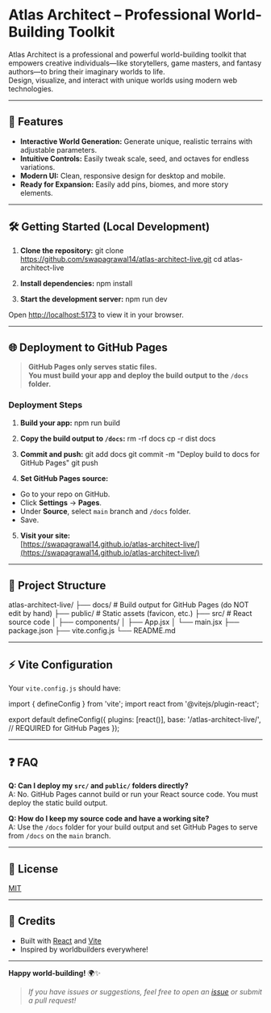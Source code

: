 # Atlas Architect – Professional World-Building Toolkit

Atlas Architect is a professional and powerful world-building toolkit that empowers creative individuals—like storytellers, game masters, and fantasy authors—to bring their imaginary worlds to life.  
Design, visualize, and interact with unique worlds using modern web technologies.

---

## 🚀 Features

- **Interactive World Generation:** Generate unique, realistic terrains with adjustable parameters.
- **Intuitive Controls:** Easily tweak scale, seed, and octaves for endless variations.
- **Modern UI:** Clean, responsive design for desktop and mobile.
- **Ready for Expansion:** Easily add pins, biomes, and more story elements.

---

## 🛠️ Getting Started (Local Development)

1. **Clone the repository:**
git clone https://github.com/swapagrawal14/atlas-architect-live.git
cd atlas-architect-live


2. **Install dependencies:**
npm install


3. **Start the development server:**
npm run dev

Open [http://localhost:5173](http://localhost:5173) to view it in your browser.

---

## 🌐 Deployment to GitHub Pages

> **GitHub Pages only serves static files.  
> You must build your app and deploy the build output to the `/docs` folder.**

### **Deployment Steps**

1. **Build your app:**
npm run build

2. **Copy the build output to `/docs`:**
rm -rf docs
cp -r dist docs


3. **Commit and push:**
git add docs
git commit -m "Deploy build to docs for GitHub Pages"
git push


4. **Set GitHub Pages source:**
- Go to your repo on GitHub.
- Click **Settings** → **Pages**.
- Under **Source**, select `main` branch and `/docs` folder.
- Save.

5. **Visit your site:**  
[https://swapagrawal14.github.io/atlas-architect-live/](https://swapagrawal14.github.io/atlas-architect-live/)

---

## 📝 Project Structure

atlas-architect-live/
├── docs/ # Build output for GitHub Pages (do NOT edit by hand)
├── public/ # Static assets (favicon, etc.)
├── src/ # React source code
│ ├── components/
│ ├── App.jsx
│ └── main.jsx
├── package.json
├── vite.config.js
└── README.md


---

## ⚡ Vite Configuration

Your `vite.config.js` should have:

import { defineConfig } from 'vite';
import react from '@vitejs/plugin-react';

export default defineConfig({
plugins: [react()],
base: '/atlas-architect-live/', // REQUIRED for GitHub Pages
});


---

## ❓ FAQ

**Q: Can I deploy my `src/` and `public/` folders directly?**  
A: No. GitHub Pages cannot build or run your React source code. You must deploy the static build output.

**Q: How do I keep my source code and have a working site?**  
A: Use the `/docs` folder for your build output and set GitHub Pages to serve from `/docs` on the `main` branch.

---

## 📄 License

[MIT](./LICENSE)

---

## 🙏 Credits

- Built with [React](https://react.dev/) and [Vite](https://vitejs.dev/)
- Inspired by worldbuilders everywhere!

---

**Happy world-building!** 🌍✨

> _If you have issues or suggestions, feel free to open an [issue](https://github.com/swapagrawal14/atlas-architect-live/issues) or submit a pull request!_
